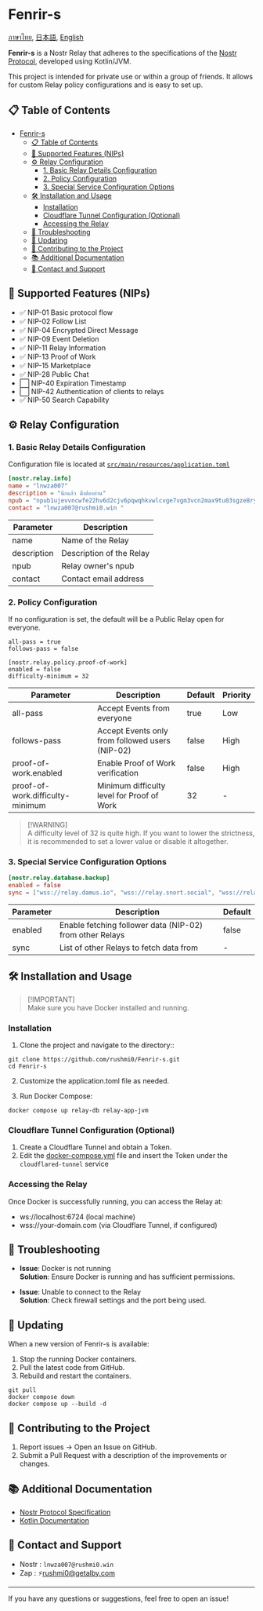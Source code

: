 # Fenrir-s

[ภาษาไทย](https://github.com/rushmi0/Fenrir-s/blob/main/README.md), [日本語](https://github.com/rushmi0/Fenrir-s/blob/main/doc/README-JP.md), [English](https://github.com/rushmi0/Fenrir-s/blob/main/doc/README-EN.md)

**Fenrir-s** is a Nostr Relay that adheres to the specifications of the [Nostr Protocol](https://github.com/nostr-protocol/nostr), developed using Kotlin/JVM.

This project is intended for private use or within a group of friends. It allows for custom Relay policy configurations and is easy to set up.

## 📋 Table of Contents
- [Fenrir-s](#fenrir-s)
   - [📋 Table of Contents](#-table-of-contents)
   - [🚀 Supported Features (NIPs)](#-supported-features-nips)
   - [⚙️ Relay Configuration](#-relay-configuration)
      - [1. Basic Relay Details Configuration](#1-basic-relay-details-configuration)
      - [2. Policy Configuration](#2-policy-configuration)
      - [3. Special Service Configuration Options](#3-special-service-configuration-options)
   - [🛠 Installation and Usage](#-installation-and-usage)
      - [Installation](#installation)
      - [Cloudflare Tunnel Configuration (Optional)](#cloudflare-tunnel-configuration-optional)
      - [Accessing the Relay](#accessing-the-relay)
   - [🔧 Troubleshooting](#-troubleshooting)
   - [🔄 Updating](#-updating)
   - [👥 Contributing to the Project](#-contributing-to-the-project)
   - [📚 Additional Documentation](#-additional-documentation)
   - [💬 Contact and Support](#-contact-and-support)

## 🚀 Supported Features (NIPs)

- ✅ NIP-01 Basic protocol flow
- ✅ NIP-02 Follow List
- ✅ NIP-04 Encrypted Direct Message
- ✅ NIP-09 Event Deletion
- ✅ NIP-11 Relay Information
- ✅ NIP-13 Proof of Work
- ✅ NIP-15 Marketplace
- ✅ NIP-28 Public Chat
- ⬜ NIP-40 Expiration Timestamp
- ⬜ NIP-42 Authentication of clients to relays
- ✅ NIP-50 Search Capability

## ⚙️ Relay Configuration

### 1. Basic Relay Details Configuration

Configuration file is located at [`src/main/resources/application.toml`](src/main/resources/application.toml)
```toml
[nostr.relay.info]
name = "lnwza007"
description = "นึกแล้ว มึงต้องอ่าน"
npub = "npub1ujevvncwfe22hv6d2cjv6pqwqhkvwlcvge7vgm3vcn2max9tu03sgze8ry"
contact = "lnwza007@rushmi0.win "
```

|Parameter	|Description|
|-------------|--------------------------------|
|name	|Name of the Relay|
|description	|Description of the Relay|
|npub	|Relay owner's npub|
|contact	|Contact email address|

### 2. Policy Configuration
If no configuration is set, the default will be a Public Relay open for everyone.
```[nostr.relay.policy]
all-pass = true
follows-pass = false

[nostr.relay.policy.proof-of-work]
enabled = false
difficulty-minimum = 32
```

| Parameter                      | Description                                             | Default	 | Priority |
|----------------------------------|------------------------------------------------------|-------------|----------------|
|all-pass	|Accept Events from everyone	|true	|Low|
|follows-pass	|Accept Events only from followed users (NIP-02)	|false	|High|
|proof-of-work.enabled	|Enable Proof of Work verification	|false	|High|
|proof-of-work.difficulty-minimum	|Minimum difficulty level for Proof of Work	|32|	-|

>[!WARNING]\
>A difficulty level of 32 is quite high. If you want to lower the strictness, it is recommended to set a lower value or disable it altogether.

### 3. Special Service Configuration Options

```toml
[nostr.relay.database.backup]
enabled = false
sync = ["wss://relay.damus.io", "wss://relay.snort.social", "wss://relay.siamstr.com", "wss://relay.notoshi.win"]
```

| Parameter	|Description|	Default |
|-------------|-------------------------------------------------------------------------|-------------|
|enabled	|Enable fetching follower data (NIP-02) from other Relays	|false|
|sync	|List of other Relays to fetch data from	|-|

## 🛠 Installation and Usage
>[!IMPORTANT]\
>Make sure you have Docker installed and running.

### Installation
1. Clone the project and navigate to the directory::

```shell
git clone https://github.com/rushmi0/Fenrir-s.git
cd Fenrir-s
```

2. Customize the application.toml file as needed.

3. Run Docker Compose:

```shell
docker compose up relay-db relay-app-jvm
```

### Cloudflare Tunnel Configuration (Optional)

1. Create a Cloudflare Tunnel and obtain a Token.
2. Edit the [docker-compose.yml](docker-compose.yml) file and insert the Token under the `cloudflared-tunnel` service

### Accessing the Relay
Once Docker is successfully running, you can access the Relay at:

- ws://localhost:6724 (local machine)
- wss://your-domain.com (via Cloudflare Tunnel, if configured)

## 🔧 Troubleshooting

- **Issue**: Docker is not running\
**Solution**: Ensure Docker is running and has sufficient permissions.

- **Issue**: Unable to connect to the Relay\
**Solution**: Check firewall settings and the port being used.

## 🔄 Updating
When a new version of Fenrir-s is available:

1. Stop the running Docker containers.
2. Pull the latest code from GitHub.
3. Rebuild and restart the containers.

```shell
git pull
docker compose down
docker compose up --build -d
```
## 👥 Contributing to the Project
1. Report issues -> Open an Issue on GitHub.
2. Submit a Pull Request with a description of the improvements or changes.

## 📚 Additional Documentation
- [Nostr Protocol Specification](https://github.com/nostr-protocol/nips)
- [Kotlin Documentation](https://kotlinlang.org/docs/home.html)

## 💬 Contact and Support

- Nostr : `lnwza007@rushmi0.win`
- Zap : ⚡rushmi0@getalby.com

--- 
If you have any questions or suggestions, feel free to open an issue!
